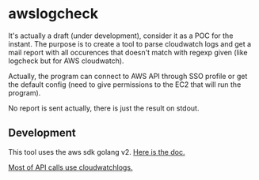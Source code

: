 # awslogcheck

It's actually a draft (under development), consider it as a POC for the instant.
The purpose is to create a tool to parse cloudwatch logs and get a mail report with all occurences that doesn't match with regexp given (like logcheck but for AWS cloudwatch).

Actually, the program can connect to AWS API through SSO profile or get the default config (need to give permissions to the EC2 that will run the program).

No report is sent actually, there is just the result on stdout.

## Development

This tool uses the aws sdk golang v2. [Here is the doc.](https://pkg.go.dev/github.com/aws/aws-sdk-go-v2)

[Most of API calls use cloudwatchlogs.](https://pkg.go.dev/github.com/aws/aws-sdk-go-v2/service/cloudwatchlogs)